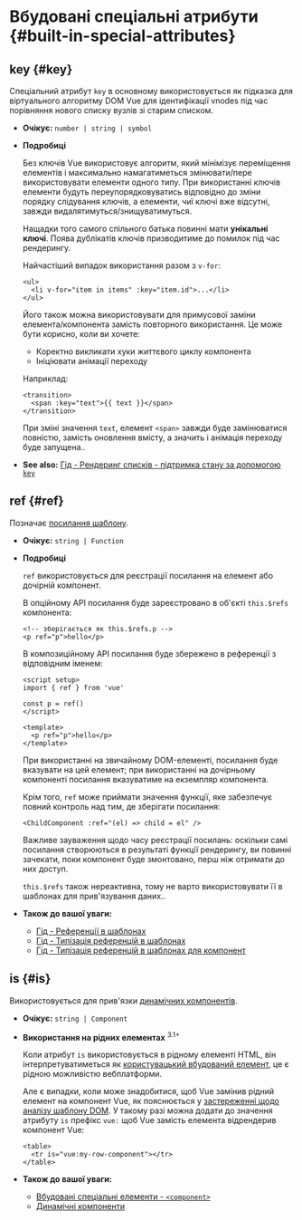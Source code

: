 # Вбудовані спеціальні атрибути {#built-in-special-attributes}

## key {#key}

Спеціальний атрибут `key` в основному використовується як підказка для віртуального алгоритму DOM Vue для ідентифікації vnodes під час порівняння нового списку вузлів зі старим списком.

- **Очікує:** `number | string | symbol`

- **Подробиці**

  Без ключів Vue використовує алгоритм, який мінімізує переміщення елементів і максимально намагатиметься змінювати/пере використовувати елементи одного типу. При використанні ключів елементи будуть переупорядковуватись відповідно до зміни порядку слідування ключів, а елементи, чиї ключі вже відсутні, завжди видалятимуться/знищуватимуться.

  Нащадки того самого спільного батька повинні мати **унікальні ключі**. Поява дублікатів ключів призводитиме до помилок під час рендерингу.

  Найчастіший випадок використання разом з `v-for`:

  ```vue-html
  <ul>
    <li v-for="item in items" :key="item.id">...</li>
  </ul>
  ```

  Його також можна використовувати для примусової заміни елемента/компонента замість повторного використання. Це може бути корисно, коли ви хочете:

  - Коректно викликати хуки життєвого циклу компонента
  - Ініціювати анімації переходу

  Наприклад:

  ```vue-html
  <transition>
    <span :key="text">{{ text }}</span>
  </transition>
  ```

  При зміні значення `text`, елемент `<span>` завжди буде замінюватися повністю, замість оновлення вмісту, а значить і анімація переходу буде запущена..

- **See also:** [Гід - Рендеринг списків - підтримка стану за допомогою `key`](/guide/essentials/list.html#maintaining-state-with-key)

## ref {#ref}

Позначає [посилання шаблону](/guide/essentials/template-refs.html).

- **Очікує:** `string | Function`

- **Подробиці**

  `ref` використовується для реєстрації посилання на елемент або дочірній компонент.

  В опційному АРІ посилання буде зареєстровано в об'єкті `this.$refs` компонента:

  ```vue-html
  <!-- зберігається як this.$refs.p -->
  <p ref="p">hello</p>
  ```

  В композиційному АРІ посилання буде збережено в референції з відповідним іменем:

  ```vue
  <script setup>
  import { ref } from 'vue'

  const p = ref()
  </script>

  <template>
    <p ref="p">hello</p>
  </template>
  ```

  При використанні на звичайному DOM-елементі, посилання буде вказувати на цей елемент; при використанні на дочірньому компоненті посилання вказуватиме на екземпляр компонента.

  Крім того, `ref` може приймати значення функції, яке забезпечує повний контроль над тим, де зберігати посилання:

  ```vue-html
  <ChildComponent :ref="(el) => child = el" />
  ```

  Важливе зауваження щодо часу реєстрації посилань: оскільки самі посилання створюються в результаті функції рендерингу, ви повинні зачекати, поки компонент буде змонтовано, перш ніж отримати до них доступ.

  `this.$refs` також нереактивна, тому не варто використовувати її в шаблонах для прив'язування даних..

- **Також до вашої уваги:**
  - [Гід - Референції в шаблонах](/guide/essentials/template-refs.html)
  - [Гід - Типізація референцій в шаблонах](/guide/typescript/composition-api.html#typing-template-refs) <sup class="vt-badge ts" />
  - [Гід - Типізація референцій в шаблонах для компонент](/guide/typescript/composition-api.html#typing-component-template-refs) <sup class="vt-badge ts" />

## is {#is}

Використовується для прив'язки [динамічних компонентів](/guide/essentials/component-basics.html#dynamic-components).

- **Очікує:** `string | Component`

- **Використання на рідних елементах** <sup class="vt-badge">3.1+</sup>

  Коли атрибут `is` використовується в рідному елементі HTML, він інтерпретуватиметься як [користувацький вбудований елемент](https://html.spec.whatwg.org/multipage/custom-elements.html#custom-elements-customized-builtin-example), це є рідною можливістю вебплатформи.

  Але є випадки, коли може знадобитися, щоб Vue замінив рідний елемент на компонент Vue, як пояснюється у [застереженні щодо аналізу шаблону DOM](/guide/essentials/component-basics.html#dom-template-parsing-caveats). У такому разі можна додати до значення атрибуту `is` префікс `vue:` щоб Vue замість елемента відрендерив компонент Vue:

  ```vue-html
  <table>
    <tr is="vue:my-row-component"></tr>
  </table>
  ```

- **Також до вашої уваги:**

  - [Вбудовані спеціальні елементи - `<component>`](/api/built-in-special-elements.html#component)
  - [Динамічні компоненти](/guide/essentials/component-basics.html#dynamic-components)
